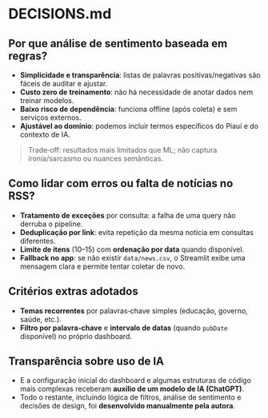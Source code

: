 # DECISIONS.md

## Por que análise de sentimento baseada em regras?
- **Simplicidade e transparência**: listas de palavras positivas/negativas são fáceis de auditar e ajustar.
- **Custo zero de treinamento**: não há necessidade de anotar dados nem treinar modelos.
- **Baixo risco de dependência**: funciona offline (após coleta) e sem serviços externos.
- **Ajustável ao domínio**: podemos incluir termos específicos do Piauí e do contexto de IA.

> Trade‑off: resultados mais limitados que ML; não captura ironia/sarcasmo ou nuances semânticas.

## Como lidar com erros ou falta de notícias no RSS?
- **Tratamento de exceções** por consulta: a falha de uma query não derruba o pipeline.
- **Deduplicação por link**: evita repetição da mesma notícia em consultas diferentes.
- **Limite de itens** (10–15) com **ordenação por data** quando disponível.
- **Fallback no app**: se não existir `data/news.csv`, o Streamlit exibe uma mensagem clara e permite tentar coletar de novo.

## Critérios extras adotados
- **Temas recorrentes** por palavras‑chave simples (educação, governo, saúde, etc.).
- **Filtro por palavra‑chave** e **intervalo de datas** (quando `pubDate` disponível) no próprio dashboard.

## Transparência sobre uso de IA
- E a configuração inicial do dashboard e algumas estruturas de código mais complexas receberam **auxílio de um modelo de IA (ChatGPT)**.
- Todo o restante, incluindo lógica de filtros, análise de sentimento e decisões de design, foi **desenvolvido manualmente pela autora**.
